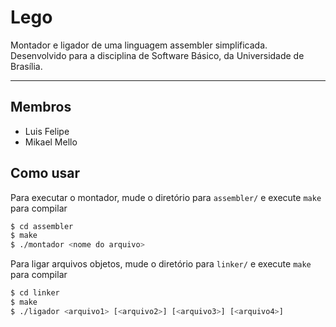 # Lego

Montador e ligador de uma linguagem assembler simplificada. Desenvolvido para a disciplina de Software Básico, da Universidade de Brasília.

---

## Membros
 * Luis Felipe
 * Mikael Mello

## Como usar
Para executar o montador, mude o diretório para `assembler/` e execute `make` para compilar

```bash
$ cd assembler
$ make
$ ./montador <nome do arquivo>
```

Para ligar arquivos objetos, mude o diretório para `linker/` e execute `make` para compilar

```bash
$ cd linker
$ make
$ ./ligador <arquivo1> [<arquivo2>] [<arquivo3>] [<arquivo4>]
```